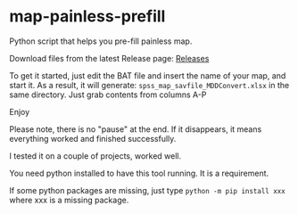 # map-painless-prefill
Python script that helps you pre-fill painless map.

Download files from the latest Release page:
[Releases](../../releases/latest)

To get it started, just edit the BAT file and insert the name of your map, and start it. As a result, it will generate:
`spss_map_savfile_MDDConvert.xlsx`
in the same directory. Just grab contents from columns A-P

Enjoy

Please note, there is no "pause" at the end. If it disappears, it means everything worked and finished successfully.

I tested it on a couple of projects, worked well.

You need python installed to have this tool running. It is a requirement.

If some python packages are missing, just type
`python -m pip install xxx`
where xxx is a missing package.

